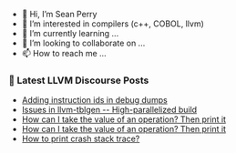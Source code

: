 - 👋 Hi, I’m Sean Perry
- 👀 I’m interested in compilers (c++, COBOL, llvm)
- 🌱 I’m currently learning ...
- 💞️ I’m looking to collaborate on ...
- 📫 How to reach me ...

<!---
s66perry/s66perry is a ✨ special ✨ repository because its `README.md` (this file) appears on your GitHub profile.
You can click the Preview link to take a look at your changes.
--->
### 📕 Latest LLVM Discourse Posts

<!-- DISCOURSE-LLVM:START -->
- [Adding instruction ids in debug dumps](https://discourse.llvm.org/t/adding-instruction-ids-in-debug-dumps/68188#post_1)
- [Issues in llvm-tblgen -- High-parallelized build](https://discourse.llvm.org/t/issues-in-llvm-tblgen-high-parallelized-build/68037?page=2#post_22)
- [How can I take the value of an operation? Then print it](https://discourse.llvm.org/t/how-can-i-take-the-value-of-an-operation-then-print-it/68187#post_3)
- [How can I take the value of an operation? Then print it](https://discourse.llvm.org/t/how-can-i-take-the-value-of-an-operation-then-print-it/68187#post_2)
- [How to print crash stack trace?](https://discourse.llvm.org/t/how-to-print-crash-stack-trace/68186#post_2)
<!-- DISCOURSE-LLVM:END -->
